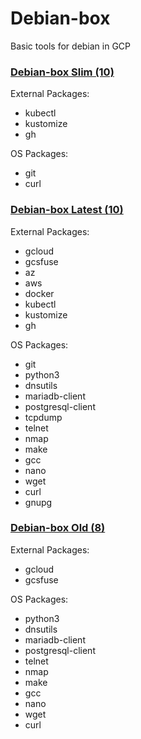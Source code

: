 # Debian-box

Basic tools for debian in GCP

### [Debian-box Slim (10)](https://hub.docker.com/r/tedezed/debian-box/tags)

External Packages:
- kubectl
- kustomize
- gh

OS Packages:
- git
- curl

### [Debian-box Latest (10)](https://hub.docker.com/r/tedezed/debian-box/tags)

External Packages:
- gcloud
- gcsfuse
- az
- aws
- docker
- kubectl
- kustomize
- gh

OS Packages:
- git
- python3
- dnsutils
- mariadb-client
- postgresql-client
- tcpdump
- telnet
- nmap
- make
- gcc
- nano
- wget
- curl
- gnupg

### [Debian-box Old (8)](https://hub.docker.com/r/tedezed/debian-box/tags)

External Packages:
- gcloud
- gcsfuse

OS Packages:
- python3
- dnsutils
- mariadb-client
- postgresql-client
- telnet
- nmap
- make
- gcc
- nano
- wget
- curl
